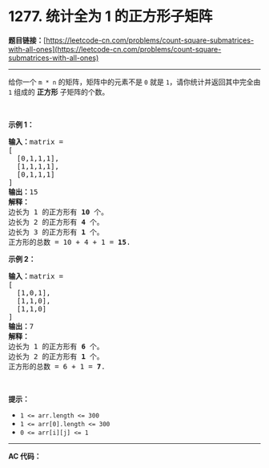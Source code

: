 # 1277. 统计全为 1 的正方形子矩阵

**题目链接：**[https://leetcode-cn.com/problems/count-square-submatrices-with-all-ones](https://leetcode-cn.com/problems/count-square-submatrices-with-all-ones)

---

<div class="content__1Y2H">
 <div class="notranslate">
  <p>给你一个&nbsp;<code>m * n</code>&nbsp;的矩阵，矩阵中的元素不是 <code>0</code> 就是 <code>1</code>，请你统计并返回其中完全由 <code>1</code> 组成的 <strong>正方形</strong> 子矩阵的个数。</p> 
  <p>&nbsp;</p> 
  <p><strong>示例 1：</strong></p> 
  <pre class="language-text"><strong>输入：</strong>matrix =
[
&nbsp; [0,1,1,1],
&nbsp; [1,1,1,1],
&nbsp; [0,1,1,1]
]
<strong>输出：</strong>15
<strong>解释：</strong> 
边长为 1 的正方形有 <strong>10</strong> 个。
边长为 2 的正方形有 <strong>4</strong> 个。
边长为 3 的正方形有 <strong>1</strong> 个。
正方形的总数 = 10 + 4 + 1 = <strong>15</strong>.
</pre> 
  <p><strong>示例 2：</strong></p> 
  <pre class="language-text"><strong>输入：</strong>matrix = 
[
  [1,0,1],
  [1,1,0],
  [1,1,0]
]
<strong>输出：</strong>7
<strong>解释：</strong>
边长为 1 的正方形有 <strong>6</strong> 个。 
边长为 2 的正方形有 <strong>1</strong> 个。
正方形的总数 = 6 + 1 = <strong>7</strong>.
</pre> 
  <p>&nbsp;</p> 
  <p><strong>提示：</strong></p> 
  <ul> 
   <li><code>1 &lt;= arr.length&nbsp;&lt;= 300</code></li> 
   <li><code>1 &lt;= arr[0].length&nbsp;&lt;= 300</code></li> 
   <li><code>0 &lt;= arr[i][j] &lt;= 1</code></li> 
  </ul> 
 </div>
</div>

---

**AC 代码：**

```java

```